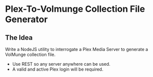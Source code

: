 # Plex-To-Volmunge Collection File Generator

## The Idea

Write a NodeJS utility to interrogate a Plex Media Server to
generate a VolMunge collection file.

 * Use REST so any server anywhere can be used.
 * A valid and active Plex login will be required.

